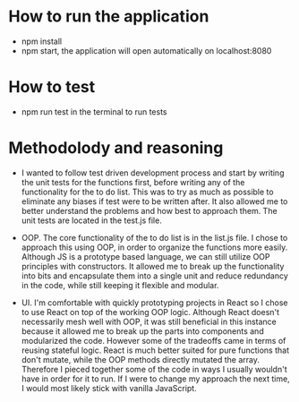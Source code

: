 
# How to run the application
- npm install 
- npm start, the application will open automatically on localhost:8080


# How to test
- npm run test in the terminal to run tests


# Methodolody and reasoning 
- I wanted to follow test driven development process and start by writing the unit tests for the functions first, before writing any of the functionality for the to do list. This was to try as much as possible to eliminate any biases if test were to be written after. It also allowed me to better understand the problems and how best to approach them. The unit tests are located in the test.js file. 

 - OOP. The core functionality of the to do list is in the list.js file. I chose to approach this using OOP, in order to organize the functions more easily. Although JS is a prototype based language, we can still utilize OOP principles with constructors. It allowed me to break up the functionality into bits and encapsulate them into a single unit and reduce redundancy in the code, while still keeping it flexible and modular.

- UI. I'm comfortable with quickly prototyping projects in React so I chose to use React on top of the working OOP logic. Although React doesn't necessarily mesh well with OOP, it was still beneficial in this instance because it allowed me to break up the parts into components and modularized the code. However some of the tradeoffs came in terms of reusing stateful logic. React is much better suited for pure functions that don't mutate, while the OOP methods directly mutated the array.  Therefore I pieced together some of the code in ways I usually wouldn't have in order for it to run. If I were to change my approach the next time, I would most likely stick with vanilla JavaScript.


